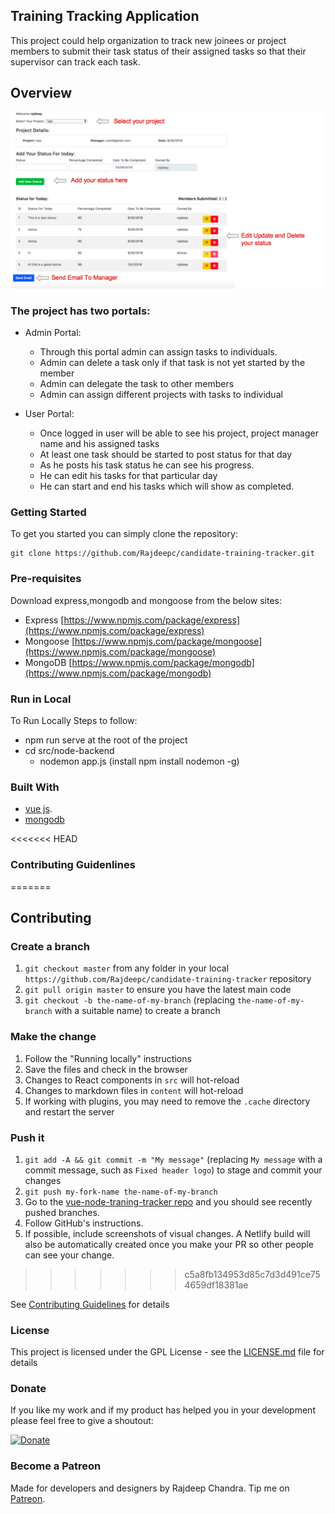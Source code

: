 ## Training Tracking Application 

This project could help organization to track new joinees or project members to submit their task status of their assigned tasks so that their supervisor can track each task.

## Overview

![image](image.png)


### The project has two portals:
 * Admin Portal:
    - Through this portal admin can assign tasks to individuals.
    - Admin can delete a task only if that task is not yet started by the member
    - Admin can delegate the task to other members
    - Admin can assign different projects with tasks to individual

* User Portal: 
    - Once logged in user will be able to see his project, project manager name and his assigned tasks
    - At least one task should be started to post status for that day
    - As he posts his task status he can see his progress.
    - He can edit his tasks for that particular day
    - He can start and end his tasks which will show as completed.




### Getting Started

To get you started you can simply clone the repository:

```
git clone https://github.com/Rajdeepc/candidate-training-tracker.git
```


### Pre-requisites
Download express,mongodb and mongoose from the below sites:
 - Express [https://www.npmjs.com/package/express](https://www.npmjs.com/package/express)
 - Mongoose [https://www.npmjs.com/package/mongoose](https://www.npmjs.com/package/mongoose)
 - MongoDB [https://www.npmjs.com/package/mongodb](https://www.npmjs.com/package/mongodb)


### Run in Local

To Run Locally Steps to follow:

* npm run serve at the root of the project
* cd src/node-backend
    - nodemon app.js (install npm  install nodemon -g)

### Built With

* [vue js](https://github.com/vuejs/vue).
* [mongodb](https://github.com/mongodb/mongo)


<<<<<<< HEAD
### Contributing Guidenlines
=======
## Contributing

### Create a branch

1. `git checkout master` from any folder in your local `https://github.com/Rajdeepc/candidate-training-tracker` repository
1. `git pull origin master` to ensure you have the latest main code
1. `git checkout -b the-name-of-my-branch` (replacing `the-name-of-my-branch` with a suitable name) to create a branch

### Make the change

1. Follow the "Running locally" instructions
1. Save the files and check in the browser
  1. Changes to React components in `src` will hot-reload
  1. Changes to markdown files in `content` will hot-reload
  1. If working with plugins, you may need to remove the `.cache` directory and restart the server


### Push it

1. `git add -A && git commit -m "My message"` (replacing `My message` with a commit message, such as `Fixed header logo`) to stage and commit your changes
1. `git push my-fork-name the-name-of-my-branch`
1. Go to the [vue-node-traning-tracker repo](https://github.com/Rajdeepc/candidate-training-tracker) and you should see recently pushed branches.
1. Follow GitHub's instructions.
1. If possible, include screenshots of visual changes. A Netlify build will also be automatically created once you make your PR so other people can see your change.
>>>>>>> c5a8fb134953d85c7d3d491ce754659df18381ae

See [Contributing Guidelines](CONTRIBUTING.md) for details

### License

This project is licensed under the GPL License - see the [LICENSE.md](LICENSE.md) file for details

### Donate

If you like my work and if my product has helped you in your development please feel free to give a shoutout:

[![Donate](https://img.shields.io/badge/Donate-PayPal-green.svg)](https://paypal.me/RajdeepC?locale.x=en_GB)

### Become a Patreon
Made for developers and designers by Rajdeep Chandra. Tip me on [Patreon](https://www.patreon.com/chandraraj).
